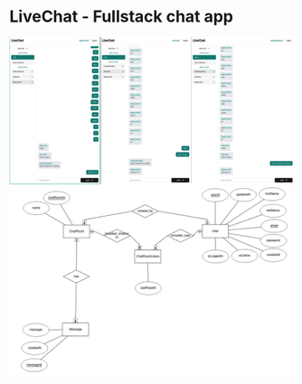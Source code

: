 # LiveChat - Fullstack chat app

![LiveChatFrontend](images/app.png)
![LiveChatDB_ER_Model](images/db_er_model.png)
